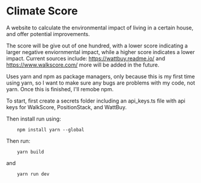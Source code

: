 # Climate Score
A website to calculate the environmental impact of living in a certain house, and offer potential improvements.

The score will be give out of one hundred, with a lower score indicating a larger negative enviornmental impact, while a higher score indicates a lower impact.
Current sources include: https://wattbuy.readme.io/ and https://www.walkscore.com/ more will be added in the future.

Uses yarn and npm as package managers, only because this is my first time using yarn, so I want to make sure any bugs are problems with my code, not yarn.
Once this is finished, I'll remobe npm.
 
To start, first create a secrets folder including an api_keys.ts file with api keys for WalkScore, PositionStack, and WattBuy. 

Then install run using:

        npm install yarn --global
        
Then run:

        yarn build
     
and

        yarn run dev
